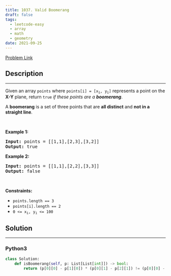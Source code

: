 ```yaml
---
title: 1037. Valid Boomerang
draft: false
tags: 
  - leetcode-easy
  - array
  - math
  - geometry
date: 2021-09-25
---
```


[Problem Link](https://leetcode.com/problems/valid-boomerang/)

## Description

---
<p>Given an array <code>points</code> where <code>points[i] = [x<sub>i</sub>, y<sub>i</sub>]</code> represents a point on the <strong>X-Y</strong> plane, return <code>true</code> <em>if these points are a <strong>boomerang</strong></em>.</p>

<p>A <strong>boomerang</strong> is a set of three points that are <strong>all distinct</strong> and <strong>not in a straight line</strong>.</p>

<p>&nbsp;</p>
<p><strong class="example">Example 1:</strong></p>
<pre><strong>Input:</strong> points = [[1,1],[2,3],[3,2]]
<strong>Output:</strong> true
</pre><p><strong class="example">Example 2:</strong></p>
<pre><strong>Input:</strong> points = [[1,1],[2,2],[3,3]]
<strong>Output:</strong> false
</pre>
<p>&nbsp;</p>
<p><strong>Constraints:</strong></p>

<ul>
	<li><code>points.length == 3</code></li>
	<li><code>points[i].length == 2</code></li>
	<li><code>0 &lt;= x<sub>i</sub>, y<sub>i</sub> &lt;= 100</code></li>
</ul>


## Solution

---
### Python3
``` py title='valid-boomerang'
class Solution:
    def isBoomerang(self, p: List[List[int]]) -> bool:
        return (p[0][0] - p[1][0]) * (p[0][1] - p[2][1]) != (p[0][0] - p[2][0]) * (p[0][1] - p[1][1])

```

